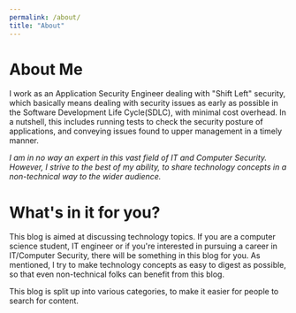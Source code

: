 ```yaml
---
permalink: /about/
title: "About"
---
```


# About Me

I work as an Application Security Engineer dealing with "Shift Left" security, which basically means dealing with security issues as early as possible in the Software Development Life Cycle(SDLC), with minimal cost overhead. In a nutshell, this includes running tests to check the security posture of applications, and conveying issues found to upper management in a timely manner.

_I am in no way an expert in this vast field of IT and Computer Security. However, I strive to the best of my ability, to share technology concepts in a non-technical way to the wider audience._

# What's in it for you?

This blog is aimed at discussing technology topics. If you are a computer science student, IT engineer or if you're interested in pursuing a career in IT/Computer Security, there will be something in this blog for you. As mentioned, I try to make technology concepts as easy to digest as possible, so that even non-technical folks can benefit from this blog.

This blog is split up into various categories, to make it easier for people to search for content.